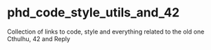 # phd_code_style_utils_and_42
Collection of links to code, style and everything related to the old one Cthulhu, 42 and Reply
